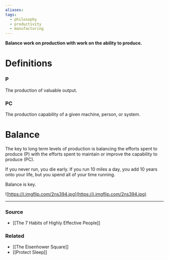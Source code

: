 ```yaml
---
aliases: 
tags:
  - philosophy
  - productivity
  - manufacturing
---
```

**Balance work on production with work on the ability to produce.**

# Definitions

### P

The production of valuable output.

### PC

The production capability of a given machine, person, or system.

# Balance

The key to long term levels of production is balancing the efforts spent to produce (P) with the efforts spent to maintain or improve the capability to produce (PC). 

If you never run, you die early. If you run 10 miles a day, you add 10 years onto your life, but you spend all of your time running.

Balance is key.

![https://i.imgflip.com/2ns394.jpg](https://i.imgflip.com/2ns394.jpg)

---

### Source
- [[The 7 Habits of Highly Effective People]]

### Related
- [[The Eisenhower Square]]
- [[Protect Sleep]]
